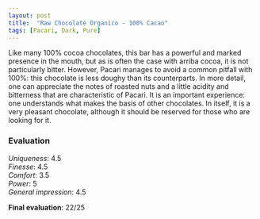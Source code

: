 ```yaml
---
layout: post
title:  "Raw Chocolate Organico - 100% Cacao"
tags: [Pacari, Dark, Pure] 
---
```


Like many 100% cocoa chocolates, this bar has a powerful and marked presence in the mouth, but as is often the case with arriba cocoa, it is not particularly bitter. However, Pacari manages to avoid a common pitfall with 100%: this chocolate is less doughy than its counterparts.
In more detail, one can appreciate the notes of roasted nuts and a little acidity and bitterness that are characteristic of Pacari. It is an important experience: one understands what makes the basis of other chocolates.
In itself, it is a very pleasant chocolate, although it should be reserved for those who are looking for it.

### Evaluation

_Uniqueness_: 4.5  
_Finesse_: 4.5  
_Comfort_: 3.5  
_Power_: 5  
_General impression_: 4.5

**Final evaluation**: 22/25